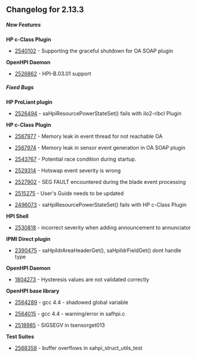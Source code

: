 ﻿
## Changelog for 2.13.3

##### New Features

**HP c-Class Plugin**

-   [2540102](http://sourceforge.net/tracker/?func=detail&aid=2540102&group_id=71730&atid=532254)  - Supporting the graceful shutdown for OA SOAP plugin
    

**OpenHPI Daemon**

-   [2526862](http://sourceforge.net/tracker/?func=detail&aid=2526862&group_id=71730&atid=532254)  - HPI-B.03.01 support
    

##### Fixed Bugs

**HP ProLiant plugin**

-   [2526494](http://sourceforge.net/tracker/?func=detail&aid=2526494&group_id=71730&atid=532251)  - saHpiResourcePowerStateSet() fails with ilo2-ribcl Plugin
    

**HP c-Class Plugin**

-   [2567977](http://sourceforge.net/tracker/?func=detail&aid=2567977&group_id=71730&atid=532251)  - Memory leak in event thread for not reachable OA
    
-   [2567974](http://sourceforge.net/tracker/?func=detail&aid=2567974&group_id=71730&atid=532251)  - Memory leak in sensor event generation in OA SOAP plugin
    
-   [2543767](http://sourceforge.net/tracker/?func=detail&aid=2543767&group_id=71730&atid=532251)  - Potential race condition during startup.
    
-   [2529314](http://sourceforge.net/tracker/?func=detail&aid=2529314&group_id=71730&atid=532251)  - Hotswap event severity is wrong
    
-   [2527902](http://sourceforge.net/tracker/?func=detail&aid=2527902&group_id=71730&atid=532251)  - SEG FAULT encountered during the blade event processing
    
-   [2515275](http://sourceforge.net/tracker/?func=detail&aid=2515275&group_id=71730&atid=532251)  - User's Guide needs to be updated
    
-   [2496073](http://sourceforge.net/tracker/?func=detail&aid=2496073&group_id=71730&atid=532251)  - saHpiResourcePowerStateSet() fails with HP c-Class Plugin
    

**HPI Shell**

-   [2530818](http://sourceforge.net/tracker/?func=detail&aid=2530818&group_id=71730&atid=532251)  - incorrect severity when adding announcement to annunciator
    

**IPMI Direct plugin**

-   [2390475](http://sourceforge.net/tracker/?func=detail&aid=2390475&group_id=71730&atid=532251)  - saHpiIdrAreaHeaderGet(), saHpiIdrFieldGet() dont handle type
    

**OpenHPI Daemon**

-   [1804273](http://sourceforge.net/tracker/?func=detail&aid=1804273&group_id=71730&atid=532251)  - Hysteresis values are not validated correctly
    

**OpenHPI base library**

-   [2564289](http://sourceforge.net/tracker/?func=detail&aid=2564289&group_id=71730&atid=532251)  - gcc 4.4 - shadowed global variable
    
-   [2564015](http://sourceforge.net/tracker/?func=detail&aid=2564015&group_id=71730&atid=532251)  - gcc 4.4 - warning/error in safhpi.c
    
-   [2518985](http://sourceforge.net/tracker/?func=detail&aid=2518985&group_id=71730&atid=532251)  - SIGSEGV in tsensorget013
    

**Test Suites**

-   [2568358](http://sourceforge.net/tracker/?func=detail&aid=2568358&group_id=71730&atid=532251)  - buffer overflows in sahpi_struct_utils_test
